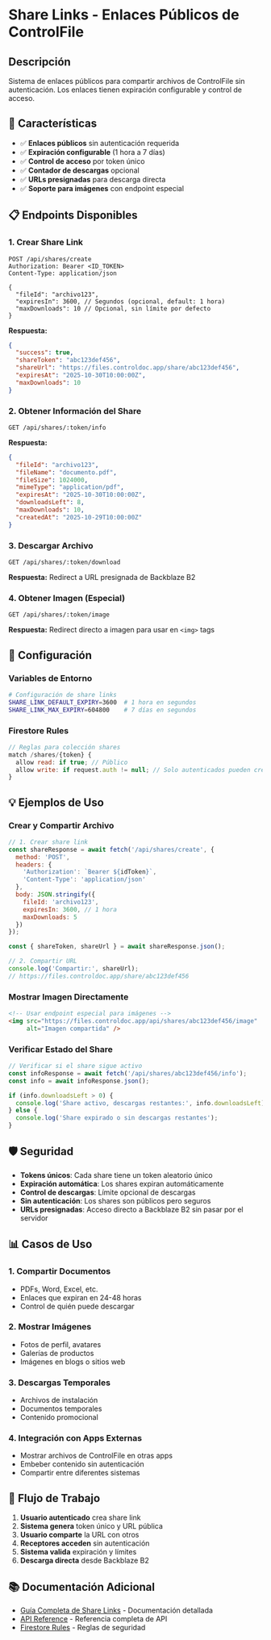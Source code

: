 # Share Links - Enlaces Públicos de ControlFile

## Descripción
Sistema de enlaces públicos para compartir archivos de ControlFile sin autenticación. Los enlaces tienen expiración configurable y control de acceso.

## 🚀 Características

- ✅ **Enlaces públicos** sin autenticación requerida
- ✅ **Expiración configurable** (1 hora a 7 días)
- ✅ **Control de acceso** por token único
- ✅ **Contador de descargas** opcional
- ✅ **URLs presignadas** para descarga directa
- ✅ **Soporte para imágenes** con endpoint especial

## 📋 Endpoints Disponibles

### 1. Crear Share Link
```http
POST /api/shares/create
Authorization: Bearer <ID_TOKEN>
Content-Type: application/json

{
  "fileId": "archivo123",
  "expiresIn": 3600, // Segundos (opcional, default: 1 hora)
  "maxDownloads": 10 // Opcional, sin límite por defecto
}
```

**Respuesta:**
```json
{
  "success": true,
  "shareToken": "abc123def456",
  "shareUrl": "https://files.controldoc.app/share/abc123def456",
  "expiresAt": "2025-10-30T10:00:00Z",
  "maxDownloads": 10
}
```

### 2. Obtener Información del Share
```http
GET /api/shares/:token/info
```

**Respuesta:**
```json
{
  "fileId": "archivo123",
  "fileName": "documento.pdf",
  "fileSize": 1024000,
  "mimeType": "application/pdf",
  "expiresAt": "2025-10-30T10:00:00Z",
  "downloadsLeft": 8,
  "maxDownloads": 10,
  "createdAt": "2025-10-29T10:00:00Z"
}
```

### 3. Descargar Archivo
```http
GET /api/shares/:token/download
```

**Respuesta:** Redirect a URL presignada de Backblaze B2

### 4. Obtener Imagen (Especial)
```http
GET /api/shares/:token/image
```

**Respuesta:** Redirect directo a imagen para usar en `<img>` tags

## 🔧 Configuración

### Variables de Entorno
```bash
# Configuración de share links
SHARE_LINK_DEFAULT_EXPIRY=3600  # 1 hora en segundos
SHARE_LINK_MAX_EXPIRY=604800    # 7 días en segundos
```

### Firestore Rules
```javascript
// Reglas para colección shares
match /shares/{token} {
  allow read: if true; // Público
  allow write: if request.auth != null; // Solo autenticados pueden crear
}
```

## 💡 Ejemplos de Uso

### Crear y Compartir Archivo
```javascript
// 1. Crear share link
const shareResponse = await fetch('/api/shares/create', {
  method: 'POST',
  headers: {
    'Authorization': `Bearer ${idToken}`,
    'Content-Type': 'application/json'
  },
  body: JSON.stringify({
    fileId: 'archivo123',
    expiresIn: 3600, // 1 hora
    maxDownloads: 5
  })
});

const { shareToken, shareUrl } = await shareResponse.json();

// 2. Compartir URL
console.log('Compartir:', shareUrl);
// https://files.controldoc.app/share/abc123def456
```

### Mostrar Imagen Directamente
```html
<!-- Usar endpoint especial para imágenes -->
<img src="https://files.controldoc.app/api/shares/abc123def456/image" 
     alt="Imagen compartida" />
```

### Verificar Estado del Share
```javascript
// Verificar si el share sigue activo
const infoResponse = await fetch('/api/shares/abc123def456/info');
const info = await infoResponse.json();

if (info.downloadsLeft > 0) {
  console.log('Share activo, descargas restantes:', info.downloadsLeft);
} else {
  console.log('Share expirado o sin descargas restantes');
}
```

## 🛡️ Seguridad

- **Tokens únicos**: Cada share tiene un token aleatorio único
- **Expiración automática**: Los shares expiran automáticamente
- **Control de descargas**: Límite opcional de descargas
- **Sin autenticación**: Los shares son públicos pero seguros
- **URLs presignadas**: Acceso directo a Backblaze B2 sin pasar por el servidor

## 📊 Casos de Uso

### 1. **Compartir Documentos**
- PDFs, Word, Excel, etc.
- Enlaces que expiran en 24-48 horas
- Control de quién puede descargar

### 2. **Mostrar Imágenes**
- Fotos de perfil, avatares
- Galerías de productos
- Imágenes en blogs o sitios web

### 3. **Descargas Temporales**
- Archivos de instalación
- Documentos temporales
- Contenido promocional

### 4. **Integración con Apps Externas**
- Mostrar archivos de ControlFile en otras apps
- Embeber contenido sin autenticación
- Compartir entre diferentes sistemas

## 🔄 Flujo de Trabajo

1. **Usuario autenticado** crea share link
2. **Sistema genera** token único y URL pública
3. **Usuario comparte** la URL con otros
4. **Receptores acceden** sin autenticación
5. **Sistema valida** expiración y límites
6. **Descarga directa** desde Backblaze B2

## 📚 Documentación Adicional

- [Guía Completa de Share Links](../GUIA_CONSUMIR_SHARE_LINKS.md) - Documentación detallada
- [API Reference](../../API_REFERENCE.md) - Referencia completa de API
- [Firestore Rules](../../firestore.rules) - Reglas de seguridad